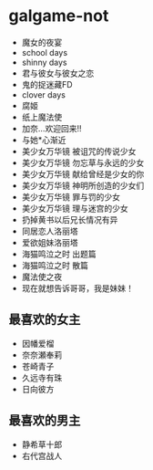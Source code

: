 # galgame-not

* 魔女的夜宴
* school days
* shinny days
* 君与彼女与彼女之恋
* 鬼的捉迷藏FD
* clover days
* 腐姬
* 纸上魔法使
* 加奈…欢迎回来!!
* 与她*心渐近
* 美少女万华镜 被诅咒的传说少女
* 美少女万华镜 勿忘草与永远的少女
* 美少女万华镜 献给曾经是少女的你
* 美少女万华镜 神明所创造的少女们
* 美少女万华镜 罪与罚的少女
* 美少女万华镜 理与迷宫的少女
* 扔掉黄书以后兄长情况有异
* 同居恋人洛丽塔
* 爱欲姐妹洛丽塔
* 海猫鸣泣之时 出题篇
* 海猫鸣泣之时 散篇
* 魔法使之夜
* 现在就想告诉哥哥，我是妹妹！

## 最喜欢的女主

* 因幡爱榴
* 奈奈瀬奉莉
* 苍崎青子
* 久远寺有珠
* 日向彼方

## 最喜欢的男主

* 静希草十郎
* 右代宫战人
